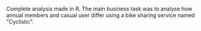 Complete analysis made in R.
The main business task was to analyse how annual members and casual user differ using a bike sharing service named "Cyclistic".